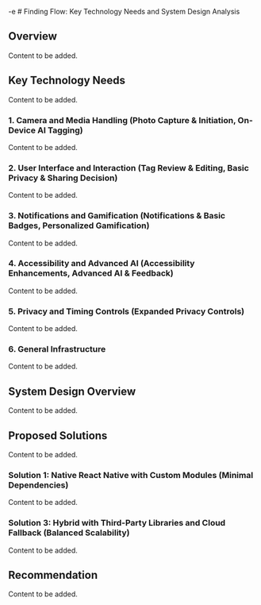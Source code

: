 -e # Finding Flow: Key Technology Needs and System Design Analysis

## Overview

Content to be added.

## Key Technology Needs

Content to be added.

### 1. Camera and Media Handling (Photo Capture & Initiation, On-Device AI Tagging)

Content to be added.

### 2. User Interface and Interaction (Tag Review & Editing, Basic Privacy & Sharing Decision)

Content to be added.

### 3. Notifications and Gamification (Notifications & Basic Badges, Personalized Gamification)

Content to be added.

### 4. Accessibility and Advanced AI (Accessibility Enhancements, Advanced AI & Feedback)

Content to be added.

### 5. Privacy and Timing Controls (Expanded Privacy Controls)

Content to be added.

### 6. General Infrastructure

Content to be added.

## System Design Overview

Content to be added.

## Proposed Solutions

Content to be added.

### Solution 1: Native React Native with Custom Modules (Minimal Dependencies)

Content to be added.

### Solution 3: Hybrid with Third-Party Libraries and Cloud Fallback (Balanced Scalability)

Content to be added.

## Recommendation

Content to be added.

